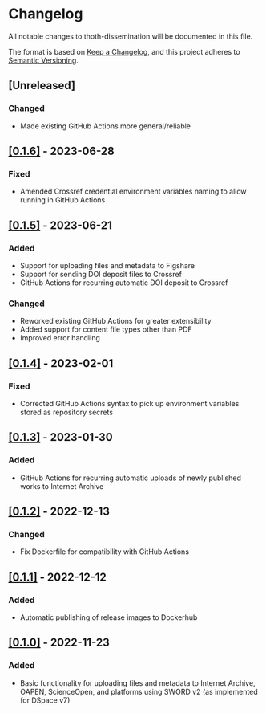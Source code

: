 # Changelog
All notable changes to thoth-dissemination will be documented in this file.

The format is based on [Keep a Changelog](https://keepachangelog.com/en/1.0.0/),
and this project adheres to [Semantic Versioning](https://semver.org/spec/v2.0.0.html).

## [Unreleased]
### Changed
  - Made existing GitHub Actions more general/reliable

## [[0.1.6]](https://github.com/thoth-pub/thoth-dissemination/releases/tag/v0.1.6) - 2023-06-28
### Fixed
  - Amended Crossref credential environment variables naming to allow running in GitHub Actions

## [[0.1.5]](https://github.com/thoth-pub/thoth-dissemination/releases/tag/v0.1.5) - 2023-06-21
### Added
  - Support for uploading files and metadata to Figshare
  - Support for sending DOI deposit files to Crossref
  - GitHub Actions for recurring automatic DOI deposit to Crossref
### Changed
  - Reworked existing GitHub Actions for greater extensibility
  - Added support for content file types other than PDF
  - Improved error handling

## [[0.1.4]](https://github.com/thoth-pub/thoth-dissemination/releases/tag/v0.1.4) - 2023-02-01
### Fixed
  - Corrected GitHub Actions syntax to pick up environment variables stored as repository secrets

## [[0.1.3]](https://github.com/thoth-pub/thoth-dissemination/releases/tag/v0.1.3) - 2023-01-30
### Added
  - GitHub Actions for recurring automatic uploads of newly published works to Internet Archive

## [[0.1.2]](https://github.com/thoth-pub/thoth-dissemination/releases/tag/v0.1.2) - 2022-12-13
### Changed
  - Fix Dockerfile for compatibility with GitHub Actions

## [[0.1.1]](https://github.com/thoth-pub/thoth-dissemination/releases/tag/v0.1.1) - 2022-12-12
### Added
  - Automatic publishing of release images to Dockerhub

## [[0.1.0]](https://github.com/thoth-pub/thoth-dissemination/releases/tag/v0.1.0) - 2022-11-23
### Added
  - Basic functionality for uploading files and metadata to Internet Archive, OAPEN, ScienceOpen, and platforms using SWORD v2 (as implemented for DSpace v7)
